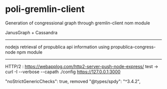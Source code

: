 # poli-gremlin-client
Generation of congressional graph through gremlin-client nom module

JanusGraph + Cassandra

----

nodejs retrieval of propublica api information
using propublica-congress-node npm module


----

HTTP/2 : https://webapplog.com/http2-server-push-node-express/
         test -> curl -I --verbose --capath ./config https://127.0.0.1:3000


"noStrictGenericChecks": true,
removed "@types/spdy": "^3.4.2",
